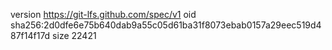 version https://git-lfs.github.com/spec/v1
oid sha256:2d0dfe6e75b640dab9a55c05d61ba31f8073ebab0157a29eec519d487f14f17d
size 22421
